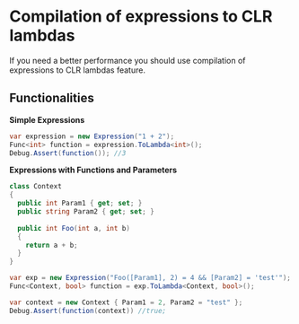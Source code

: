 ﻿# Compilation of expressions to CLR lambdas

If you need a better performance you should use compilation of expressions to CLR lambdas feature. 

## Functionalities

**Simple Expressions**

```c#
var expression = new Expression("1 + 2");
Func<int> function = expression.ToLambda<int>();
Debug.Assert(function()); //3
```

**Expressions with Functions and Parameters**

```c#
class Context
{
  public int Param1 { get; set; }
  public string Param2 { get; set; }
  
  public int Foo(int a, int b)
  {
    return a + b;
  }
}

var exp = new Expression("Foo([Param1], 2) = 4 && [Param2] = 'test'");
Func<Context, bool> function = exp.ToLambda<Context, bool>();

var context = new Context { Param1 = 2, Param2 = "test" };
Debug.Assert(function(context)) //true;
```